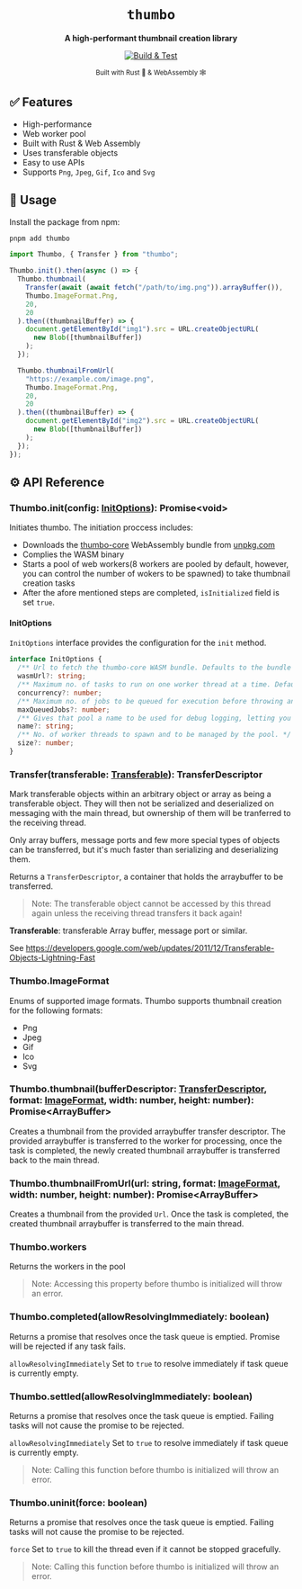 <div align="center">

  <h1><code>thumbo</code></h1>

<strong>A high-performant thumbnail creation library</strong>

[![Build & Test](https://github.com/ahkohd/thumbo/actions/workflows/build.yml/badge.svg)](https://github.com/ahkohd/thumbo/actions/workflows/build.yml)

<sub>Built with Rust 🦀 & WebAssembly 🕸</sub>

</div>

## ✅ Features

- High-performance
- Web worker pool
- Built with Rust & Web Assembly
- Uses transferable objects
- Easy to use APIs
- Supports `Png`, `Jpeg`, `Gif`, `Ico` and `Svg`

## 🚴 Usage

Install the package from npm:

```bash
pnpm add thumbo
```

```ts
import Thumbo, { Transfer } from "thumbo";

Thumbo.init().then(async () => {
  Thumbo.thumbnail(
    Transfer(await (await fetch("/path/to/img.png")).arrayBuffer()),
    Thumbo.ImageFormat.Png,
    20,
    20
  ).then((thumbnailBuffer) => {
    document.getElementById("img1").src = URL.createObjectURL(
      new Blob([thumbnailBuffer])
    );
  });

  Thumbo.thumbnailFromUrl(
    "https://example.com/image.png",
    Thumbo.ImageFormat.Png,
    20,
    20
  ).then((thumbnailBuffer) => {
    document.getElementById("img2").src = URL.createObjectURL(
      new Blob([thumbnailBuffer])
    );
  });
});
```

## ⚙️ API Reference

### <span id="thumbo_image_format">Thumbo.init(config: [InitOptions](#initoptions)): Promise\<void\></span>

Initiates thumbo. The initiation proccess includes:

- Downloads the [thumbo-core](https://github.com/ahkohd/thumbo-core) WebAssembly bundle from [unpkg.com](https://unpkg.com/thumbo-core/pkg/thumbo_core_bg.wasm)
- Complies the WASM binary
- Starts a pool of web workers(8 workers are pooled by default, however, you can control the number of wokers to be spawned) to take thumbnail creation tasks
- After the afore mentioned steps are completed, `isInitialized` field is set `true`.

#### <span id="initoptions">InitOptions</span>

`InitOptions` interface provides the configuration for the `init` method.

```ts
interface InitOptions {
  /** Url to fetch the thumbo-core WASM bundle. Defaults to the bundle hosted on unpkg. */
  wasmUrl?: string;
  /** Maximum no. of tasks to run on one worker thread at a time. Defaults to one. */
  concurrency?: number;
  /** Maximum no. of jobs to be queued for execution before throwing an error. */
  maxQueuedJobs?: number;
  /** Gives that pool a name to be used for debug logging, letting you distinguish between log output of different pools. */
  name?: string;
  /** No. of worker threads to spawn and to be managed by the pool. */
  size?: number;
}
```

### <span id="transfer">Transfer(transferable: [Transferable](https://developer.mozilla.org/de/docs/Web/API/Transferable)): TransferDescriptor</span>

Mark transferable objects within an arbitrary object or array as
being a transferable object. They will then not be serialized
and deserialized on messaging with the main thread, but ownership
of them will be tranferred to the receiving thread.

Only array buffers, message ports and few more special types of
objects can be transferred, but it's much faster than serializing and
deserializing them.

Returns a <span id="transferdescriptor">`TransferDescriptor`</span>, a container that holds the arraybuffer to be transferred.

> Note:
> The transferable object cannot be accessed by this thread again
> unless the receiving thread transfers it back again!

**Transferable**: transferable Array buffer, message port or similar.

See <https://developers.google.com/web/updates/2011/12/Transferable-Objects-Lightning-Fast>

### <span id="imageformat">Thumbo.ImageFormat</span>

Enums of supported image formats. Thumbo supports thumbnail creation for the following formats:

- Png
- Jpeg
- Gif
- Ico
- Svg

### <span id="thumbo_thumbnail">Thumbo.thumbnail(bufferDescriptor: [TransferDescriptor](#transferdescriptor), format: [ImageFormat](#imageformat), width: number, height: number): Promise\<ArrayBuffer\></span>

Creates a thumbnail from the provided arraybuffer transfer descriptor.
The provided arraybuffer is transferred to the worker for processing, once the task is completed, the newly created thumbnail arraybuffer
is transferred back to the main thread.

### <span id="thumbo_thumbnailFromUrl">Thumbo.thumbnailFromUrl(url: string, format: [ImageFormat](#imageformat), width: number, height: number): Promise\<ArrayBuffer\></span>

Creates a thumbnail from the provided `Url`. Once the task is completed, the created thumbnail arraybuffer is transferred to the main thread.

### <span id="thumbo_workers">Thumbo.workers</span>

Returns the workers in the pool

> Note:
> Accessing this property before thumbo is initialized will throw an error.

### <span id="thumbo_completed">Thumbo.completed(allowResolvingImmediately: boolean)</span>

Returns a promise that resolves once the task queue is emptied.
Promise will be rejected if any task fails.

`allowResolvingImmediately` Set to `true` to resolve immediately if task queue is currently empty.

### <span id="thumbo_settled">Thumbo.settled(allowResolvingImmediately: boolean)</span>

Returns a promise that resolves once the task queue is emptied.
Failing tasks will not cause the promise to be rejected.

`allowResolvingImmediately` Set to `true` to resolve immediately if task queue is currently empty.

> Note:
> Calling this function before thumbo is initialized will throw an error.

### <span id="thumbo_uninit">Thumbo.uninit(force: boolean)</span>

Returns a promise that resolves once the task queue is emptied.
Failing tasks will not cause the promise to be rejected.

`force` Set to `true` to kill the thread even if it cannot be stopped gracefully.

> Note:
> Calling this function before thumbo is initialized will throw an error.
